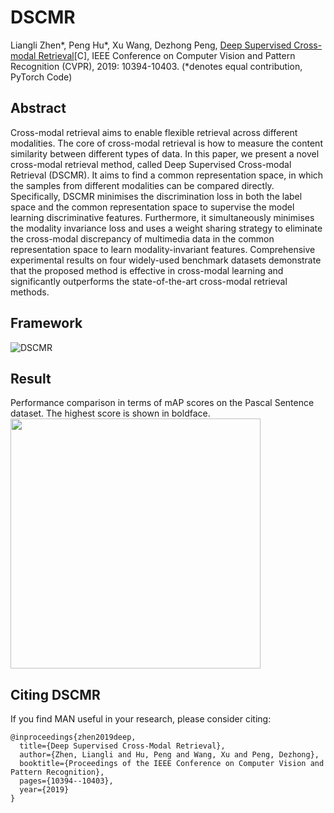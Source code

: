# DSCMR
Liangli Zhen*, Peng Hu*, Xu Wang, Dezhong Peng, [Deep Supervised Cross-modal Retrieval](http://openaccess.thecvf.com/content_CVPR_2019/html/Zhen_Deep_Supervised_Cross-Modal_Retrieval_CVPR_2019_paper.html)[C], IEEE Conference on Computer Vision and Pattern Recognition (CVPR), 2019: 10394-10403. (*denotes equal contribution, PyTorch Code)

## Abstract
  Cross-modal retrieval aims to enable flexible retrieval across different modalities. The core of cross-modal retrieval is how to measure the content similarity between different types of data. In this paper, we present a novel cross-modal retrieval method, called Deep Supervised Cross-modal Retrieval (DSCMR). It aims to find a common representation space, in which the samples from different modalities can be compared directly. Specifically, DSCMR minimises the discrimination loss in both the label space and the common representation space to supervise the model learning discriminative features. Furthermore, it simultaneously minimises the modality invariance loss and uses a weight sharing strategy to eliminate the cross-modal discrepancy of multimedia data in the common representation space to learn modality-invariant features. Comprehensive experimental results on four widely-used benchmark datasets demonstrate that the proposed method is effective in cross-modal learning and significantly outperforms the state-of-the-art cross-modal retrieval methods.
  
## Framework
![DSCMR](framework.jpg)

<!--## Result
![Result](pascal_sentence_results.png)-->
## Result
Performance comparison in terms of mAP scores on the Pascal Sentence dataset. The highest score is shown in boldface.
<img src="Result.jpg" width="400"/>

## Citing DSCMR
If you find MAN useful in your research, please consider citing:
```
@inproceedings{zhen2019deep,
  title={Deep Supervised Cross-Modal Retrieval},
  author={Zhen, Liangli and Hu, Peng and Wang, Xu and Peng, Dezhong},
  booktitle={Proceedings of the IEEE Conference on Computer Vision and Pattern Recognition},
  pages={10394--10403},
  year={2019}
}
```
